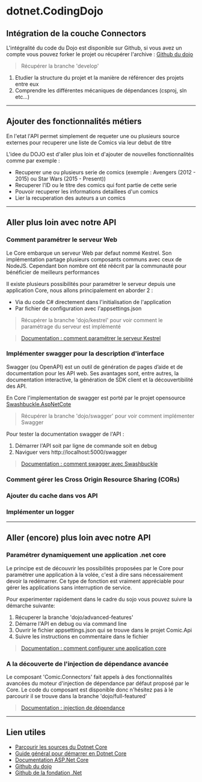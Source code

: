 # dotnet.CodingDojo

## Intégration de la couche Connectors

L'intégralité du code du Dojo est disponible sur Github, si vous avez un compte vous pouvez forker le projet ou récupérer l'archive : [Github du dojo](https://github.com/wihary/Capgemini.Ams.Dojo.Comic)
> Récupérer la branche 'develop'

1. Etudier la structure du projet et la manière de référencer des projets entre eux
2. Comprendre les différentes mécaniques de dépendances (csproj, sln etc...)

------

## Ajouter des fonctionnalités métiers

En l'etat l'API permet simplement de requeter une ou plusieurs source externes pour recuperer une liste de Comics via leur debut de titre

L'idee du DOJO est d'aller plus loin et d'ajouter de nouvelles fonctionnalités comme par exemple  :

* Recuperer une ou plusieurs serie de comics (exemple : Avengers (2012 - 2015) ou Star Wars (2015 - Present))
* Recuperer l'ID ou le titre des comics qui font partie de cette serie
* Pouvoir recuperer les informations detaillees d'un comics
* Lier la recuperation des auteurs a un comics

------

## Aller plus loin avec notre API

### Comment paramétrer le serveur Web

Le Core embarque un serveur Web par defaut nommé Kestrel. Son implémentation partage plusieurs composants communs avec ceux de NodeJS. Cependant bon nombre ont été réécrit par la communauté pour bénéficier de meilleurs performances

Il existe plusieurs possibilités pour paramétrer le serveur depuis une application Core, nous allons principalement en aborder 2 :

* Via du code C# directement dans l'initialisation de l'application
* Par fichier de configuration avec l'appsettings.json

> Récupérer la branche 'dojo/kestrel' pour voir comment le paramétrage du serveur est implémenté

> [Documentation : comment paramétrer le serveur Kestrel](https://docs.microsoft.com/fr-fr/aspnet/core/fundamentals/servers/kestrel?view=aspnetcore-2.2)

### Implémenter swagger pour la description d'interface

Swagger (ou OpenAPI) est un outil de génération de pages d’aide et de documentation pour les API web. Ses avantages sont, entre autres, la documentation interactive, la génération de SDK client et la découvertibilité des API.

En Core l'implementation de swagger est porté par le projet opensource [Swashbuckle.AspNetCote](https://github.com/domaindrivendev/Swashbuckle.AspNetCore)

> Récupérer la branche 'dojo/swagger' pour voir comment implémenter Swagger

Pour tester la documentation swagger de l'API :

1. Démarrer l'API soit par ligne de commande soit en debug
2. Naviguer vers http://localhost:5000/swagger

> [Documentation : comment swagger avec Swashbuckle](https://docs.microsoft.com/fr-fr/aspnet/core/tutorials/getting-started-with-swashbuckle?view=aspnetcore-2.2)

### Comment gérer les Cross Origin Resource Sharing (CORs)

### Ajouter du cache dans vos API

### Implémenter un logger

------

## Aller (encore) plus loin avec notre API

### Paramétrer dynamiquement une application .net core

Le principe est de découvrir les possibilités proposées par le Core pour paramétrer une application à la volée, c'est à dire sans nécessairement devoir la redémarrer. Ce type de fonction est vraiment appréciable pour gérer les applications sans interruption de service.

Pour experimenter rapidement dans le cadre du sojo vous pouvez suivre la démarche suivante:

1. Récuperer la branche 'dojo/advanced-features'
2. Démarre l'API en debug ou via command line
3. Ouvrir le fichier appsettings.json qui se trouve dans le projet Comic.Api
4. Suivre les instructions en commentaire dans le fichier

> [Documentation : comment configurer une application core](https://docs.microsoft.com/fr-fr/aspnet/core/fundamentals/configuration/?view=aspnetcore-2.2)

### A la découverte de l'injection de dépendance avancée

Le composant 'Comic.Connectors' fait appels à des fonctionnalités avancées du moteur d'injection de dépendance par défaut proposé par le Core.
Le code du composant est disponible donc n'hésitez pas à le parcourir il se trouve dans la branche 'dojo/full-featured'
> [Documentation : injection de dépendance](https://docs.microsoft.com/fr-fr/aspnet/core/fundamentals/dependency-injection?view=aspnetcore-2.2)

------

## Lien utiles

* [Parcourir les sources du Dotnet Core](https://source.dot.net/)
* [Guide général pour démarrer en Dotnet Core](https://docs.microsoft.com/fr-fr/dotnet/core/)
* [Documentation ASP.Net Core](https://docs.microsoft.com/fr-fr/aspnet/core/?view=aspnetcore-2.2)
* [Github du dojo](https://github.com/wihary/Capgemini.Ams.Dojo.Comic)
* [Github de la fondation .Net](https://github.com/dotnet)